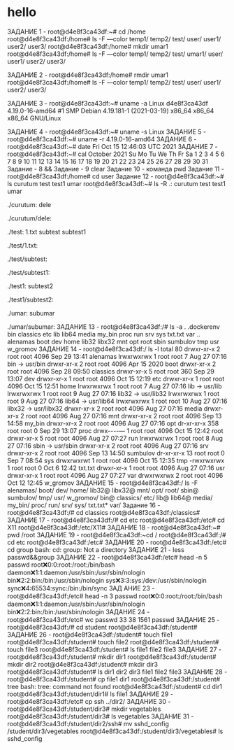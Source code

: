 # hello
ЗАДАНИЕ 1 - root@d4e8f3ca43df:~# cd /home
root@d4e8f3ca43df:/home# ls -F —color
temp1/ temp2/ test/ user/ user1/ user2/ user3/
root@d4e8f3ca43df:/home# mkdir umar1
root@d4e8f3ca43df:/home# ls -F —color
temp1/ temp2/ test/ umar1/ user/ user1/ user2/ user3/

ЗАДАНИЕ 2 - root@d4e8f3ca43df:/home# rmdir umar1
root@d4e8f3ca43df:/home# ls -F —color
temp1/ temp2/ test/ user/ user1/ user2/ user3/

ЗАДАНИЕ 3 - root@d4e8f3ca43df:~# uname -a
Linux d4e8f3ca43df 4.19.0-16-amd64 #1 SMP Debian 4.19.181-1 (2021-03-19) x86_64 x86_64 x86_64 GNU/Linux

ЗАДАНИЕ 4 - root@d4e8f3ca43df:~# uname -s
Linux
ЗАДАНИЕ 5 - root@d4e8f3ca43df:~# uname -r
4.19.0-16-amd64
ЗАДАНИЕ 6 - root@d4e8f3ca43df:~# date
Fri Oct 15 12:46:03 UTC 2021
ЗАДАНИЕ 7 - root@d4e8f3ca43df:~# cal
October 2021
Su Mo Tu We Th Fr Sa
1 2
3 4 5 6 7 8 9
10 11 12 13 14 15 16
17 18 19 20 21 22 23
24 25 26 27 28 29 30
31
Задание - 8 &&
Задание - 9 clear
Задание 10 - команда pwd
Задание 11 - root@d4e8f3ca43df:/home# cd user
Задание 12 - root@d4e8f3ca43df:~# ls
curutum test test1 umar
root@d4e8f3ca43df:~# ls -R
.:
curutum test test1 umar

./curutum:
dele

./curutum/dele:

./test:
1.txt subtest subtest1

./test/1.txt:

./test/subtest:

./test/subtest1:

./test1:
subtest2

./test1/subtest2:

./umar:
subumar

./umar/subumar:
ЗАДАНИЕ 13 - root@d4e8f3ca43df:/# ls -a
. .dockerenv bin classics etc lib lib64 media my_bin proc run srv sys txt.txt var
.. alenamas boot dev home lib32 libx32 mnt opt root sbin sumbulov tmp usr w_gromov
ЗАДАНИЕ 14 - root@d4e8f3ca43df:/ ls -l
total 80
drwxr-xr-x 2 root root 4096 Sep 29 13:41 alenamas
lrwxrwxrwx 1 root root 7 Aug 27 07:16 bin -> usr/bin
drwxr-xr-x 2 root root 4096 Apr 15 2020 boot
drwxr-xr-x 2 root root 4096 Sep 28 09:50 classics
drwxr-xr-x 5 root root 360 Sep 29 13:07 dev
drwxr-xr-x 1 root root 4096 Oct 15 12:19 etc
drwxr-xr-x 1 root root 4096 Oct 15 12:51 home
lrwxrwxrwx 1 root root 7 Aug 27 07:16 lib -> usr/lib
lrwxrwxrwx 1 root root 9 Aug 27 07:16 lib32 -> usr/lib32
lrwxrwxrwx 1 root root 9 Aug 27 07:16 lib64 -> usr/lib64
lrwxrwxrwx 1 root root 10 Aug 27 07:16 libx32 -> usr/libx32
drwxr-xr-x 2 root root 4096 Aug 27 07:16 media
drwxr-xr-x 2 root root 4096 Aug 27 07:16 mnt
drwxr-xr-x 2 root root 4096 Sep 13 14:58 my_bin
drwxr-xr-x 2 root root 4096 Aug 27 07:16 opt
dr-xr-xr-x 358 root root 0 Sep 29 13:07 proc
drwx----— 1 root root 4096 Oct 15 12:42 root
drwxr-xr-x 5 root root 4096 Aug 27 07:27 run
lrwxrwxrwx 1 root root 8 Aug 27 07:16 sbin -> usr/sbin
drwxr-xr-x 2 root root 4096 Aug 27 07:16 srv
drwxr-xr-x 2 root root 4096 Sep 13 14:50 sumbulov
dr-xr-xr-x 13 root root 0 Sep 7 08:54 sys
drwxrwxrwt 1 root root 4096 Oct 15 12:35 tmp
-rwxrwxrwx 1 root root 0 Oct 6 12:42 txt.txt
drwxr-xr-x 1 root root 4096 Aug 27 07:16 usr
drwxr-xr-x 1 root root 4096 Aug 27 07:27 var
drwxrwxrwx 2 root root 4096 Oct 12 12:45 w_gromov
ЗАДАНИЕ 15 - root@d4e8f3ca43df:/ ls -F
alenamas/ boot/ dev/ home/ lib32@ libx32@ mnt/ opt/ root/ sbin@ sumbulov/ tmp/ usr/ w_gromov/
bin@ classics/ etc/ lib@ lib64@ media/ my_bin/ proc/ run/ srv/ sys/ txt.txt* var/
Задание 16 - root@d4e8f3ca43df:/# cd classics
root@d4e8f3ca43df:/classics#
ЗАДАНИЕ 17 - root@d4e8f3ca43df:/# cd etc
root@d4e8f3ca43df:/etc# cd X11
root@d4e8f3ca43df:/etc/X11#
ЗАДАНИЕ 18 - root@d4e8f3ca43df:~# pwd
/root
ЗАДАНИЕ 19 - root@d4e8f3ca43df:~cd /
root@d4e8f3ca43df:/# cd etc
root@d4e8f3ca43df:/etc#
ЗАДАНИЕ 20 - root@d4e8f3ca43df:/etc# cd group
bash: cd: group: Not a directory
ЗАДАНИЕ 21 - less passwd&&group
ЗАДАНИЕ 22 - root@d4e8f3ca43df:/etc# head -n 5 passwd
root:x:0:0:root:/root:/bin/bash
daemon:x:1:1:daemon:/usr/sbin:/usr/sbin/nologin
bin:x:2:2:bin:/bin:/usr/sbin/nologin
sys:x:3:3:sys:/dev:/usr/sbin/nologin
sync:x:4:65534:sync:/bin:/bin/sync
ЗАД
АНИЕ 23 - root@d4e8f3ca43df:/etc# head -n 3 passwd
root:x:0:0:root:/root:/bin/bash
daemon:x:1:1:daemon:/usr/sbin:/usr/sbin/nologin
bin:x:2:2:bin:/bin:/usr/sbin/nologin
ЗАДАНИЕ 24 - root@d4e8f3ca43df:/etc# wc passwd
33 38 1561 passwd
ЗАДАНИЕ 25 - root@d4e8f3ca43df:/# cd student
root@d4e8f3ca43df:/student#
ЗАДАНИЕ 26 - root@d4e8f3ca43df:/student# touch file1
root@d4e8f3ca43df:/student# touch file2
root@d4e8f3ca43df:/student# touch file3
root@d4e8f3ca43df:/student# ls
file1 file2 file3
ЗАДАНИЕ 27 - root@d4e8f3ca43df:/student# mkdir dir1
root@d4e8f3ca43df:/student# mkdir dir2
root@d4e8f3ca43df:/student# mkdir dir3
root@d4e8f3ca43df:/student# ls
dir1 dir2 dir3 file1 file2 file3
ЗАДАНИЕ 28 - root@d4e8f3ca43df:/student# cp file1 dir1
root@d4e8f3ca43df:/student# tree
bash: tree: command not found
root@d4e8f3ca43df:/student# cd dir1
root@d4e8f3ca43df:/student/dir1# ls
file1
ЗАДАНИЕ 29 - root@d4e8f3ca43df:/etc# cp ssh ../dir2/
ЗАДАНИЕ 30 - root@d4e8f3ca43df:/student/dir3# mkdir vegetables
root@d4e8f3ca43df:/student/dir3# ls
vegetables
ЗАДАНИЕ 31 - root@d4e8f3ca43df:/student/dir2/ssh# mv sshd_config /student/dir3/vegetables
root@d4e8f3ca43df:/student/dir3/vegetables# ls
sshd_config

